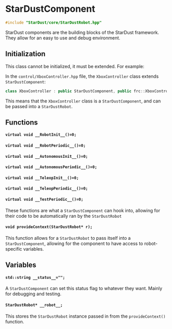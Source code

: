 # StarDustComponent

```cpp
#include "StarDust/core/StarDustRobot.hpp"
```

StarDust components are the building blocks of the StarDust framework. They allow for an easy to use and debug environment.

## Initialization

This class cannot be initialized, it must be extended. For example:

In the `control/XboxController.hpp` file, the `XboxController` class extends `StarDustComponent`:

```cpp
class XboxController : public StarDustComponent, public frc::XboxController { //...
```

This means that the `XboxController` class is a `StarDustComponent`, and can be passed into a `StarDustRobot`.

## Functions

#### `virtual void __RobotInit__()=0;`
#### `virtual void __RobotPeriodic__()=0;`
#### `virtual void __AutonomousInit__()=0;`
#### `virtual void __AutonomousPeriodic__()=0;`
#### `virtual void __TeleopInit__()=0;`
#### `virtual void __TeleopPeriodic__()=0;`
#### `virtual void __TestPeriodic__()=0;`

These functions are what a `StarDustComponent` can hook into, allowing for their code to be automatically ran by the `StarDustRobot`

#### `void provideContext(StarDustRobot* r);`

This function allows for a `StarDustRobot` to pass itself into a `StarDustComponent`, allowing for the component to have access to robot-specific variables.

## Variables

#### `std::string __status__="";`

A `StarDustComponent` can set this status flag to whatever they want. Mainly for debugging and testing.

#### `StarDustRobot* __robot__;`

This stores the `StarDustRobot` instance passed in from the `provideContext()` function.